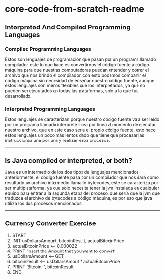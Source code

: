 # core-code-from-scratch-readme

## Interpreted And Compiled Programming Languages

### Compiled Programming Languages

Estos son lenguajes de programación que pasan por un programa llamado compilador, este lo que hace es convertirnos el código fuente a código máquina para que nuestras computadoras puedan entender y correr el archivo que nos brindó el compilador, con esto podemos compartir el código máquina sin necesidad de enseñar nuestro código fuente, aunque estos lenguajes son menos flexibles que los interpretados, ya que no pueden ser ejecutados en todas las plataformas, solo a la que fue desarrollado.

### Interpreted Programming Languages

Estos lenguajes se caracterizan porque nuestro código fuente va a ser leído por un programa llamado interpreté línea por línea al momento de ejecutar nuestro archivo, que en este caso sería el propio código fuente, esto hace estos lenguajes un poco más lentos dado que tiene que procesar las instrucciones una por una y realizar esos procesos.

------------

## Is Java compiled or interpreted, or both?

Java es un intermedio de los dos tipos de lenguajes mencionados anteriormente, el código fuente pasa por un compilador que nos dará como resultado un archivo intermedio llamado bytecodes, este se caracteriza por ser multiplataforma, ya que solo necesita tener la jvm instalada en cualquier equipo para entrar a la segunda etapa del proceso, que sería que la jvm que traduzca el archivo de bytecodes a código máquina, es por eso que java utiliza los dos procesos mencionados.

------------

## Currency Converter Exercise

1. START
2. INIT usDollarsAmount, bitcoinResult, actualBitcoinPrice
3. actualBitcoinPrice <-- 0,000022
4. PRINT  'Insert the Amount that you want to convert'
5. usDollarsAmount <-- GET
6. bitcoinResult <-- usDollarsAmout * actualBitcoinPrice
7. PRINT 'Bitcoin: ', bitcoinResult
8. END
